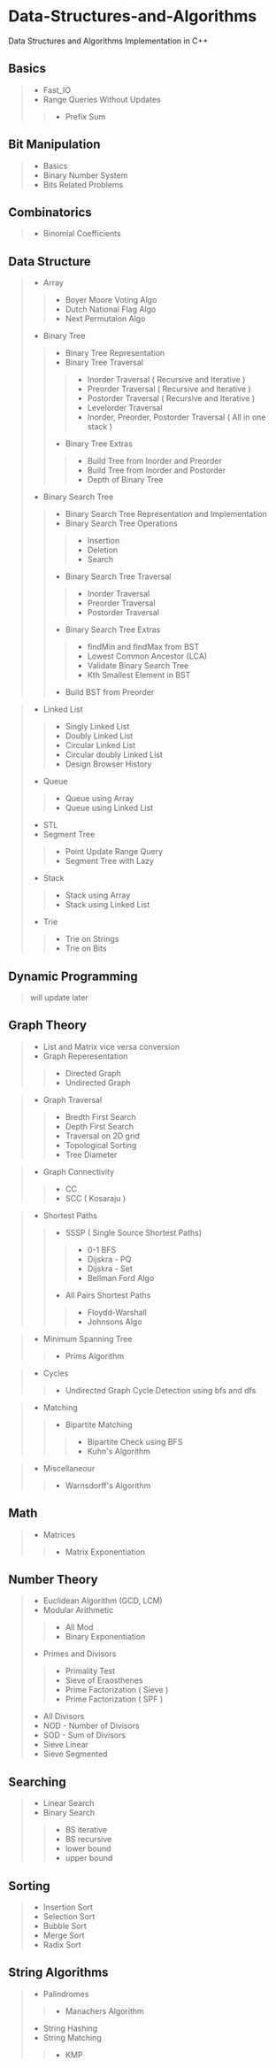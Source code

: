 # Data-Structures-and-Algorithms
Data Structures and Algorithms Implementation in C++

## Basics
> * Fast_IO
> * Range Queries Without Updates
>> * Prefix Sum

## Bit Manipulation
> * Basics
> * Binary Number System
> * Bits Related Problems

## Combinatorics
> * Binomial Coefficients

## Data Structure
> * Array
>> * Boyer Moore Voting Algo
>> * Dutch National Flag Algo
>> * Next Permutaion Algo
> * Binary Tree
>> * Binary Tree Representation
>> * Binary Tree Traversal
>>> * Inorder Traversal ( Recursive and Iterative )
>>> * Preorder Traversal ( Recursive and Iterative )
>>> * Postorder Traversal ( Recursive and Iterative )
>>> * Levelorder Traversal
>>> * Inorder, Preorder, Postorder Traversal ( All in one stack )
>> * Binary Tree Extras
>>> * Build Tree from Inorder and Preorder
>>> * Build Tree from Inorder and Postorder
>>> * Depth of Binary Tree
> * Binary Search Tree
>> * Binary Search Tree Representation and Implementation
>> * Binary Search Tree Operations
>>> * Insertion
>>> * Deletion
>>> * Search
>> * Binary Search Tree Traversal
>>> * Inorder Traversal 
>>> * Preorder Traversal 
>>> * Postorder Traversal 
>> * Binary Search Tree Extras
>>> * findMin and findMax from BST
>>> * Lowest Common Ancestor (LCA)
>>> * Validate Binary Search Tree
>>> * Kth Smallest Element in BST
>> * Build BST from Preorder

> * Linked List
>> * Singly Linked List
>> * Doubly Linked List
>> * Circular Linked List
>> * Circular doubly Linked List
>> * Design Browser History
> * Queue
>> * Queue using Array
>> * Queue using Linked List
> * STL
> * Segment Tree
>> * Point Update Range Query
>> * Segment Tree with Lazy
> * Stack
>> * Stack using Array
>> * Stack using Linked List
> * Trie
>> * Trie on Strings
>> * Trie on Bits

## Dynamic Programming
> will update later

## Graph Theory
> * List and Matrix vice versa conversion
> * Graph Reperesentation
>> * Directed Graph
>> * Undirected Graph

> * Graph Traversal
>> * Bredth First Search
>> * Depth First Search
>> * Traversal on 2D grid
>> * Topological Sorting
>> * Tree Diameter

> * Graph Connectivity
>> * CC
>> * SCC ( Kosaraju )

> * Shortest Paths
>> * SSSP ( Single Source Shortest Paths)
>>> * 0-1 BFS
>>> * Dijskra - PQ
>>> * Dijskra - Set
>>> * Bellman Ford Algo
>> * All Pairs Shortest Paths
>>> * Floydd-Warshall
>>> * Johnsons Algo

> * Minimum Spanning Tree
>> * Prims Algorithm 

> * Cycles
>> * Undirected Graph Cycle Detection using bfs and dfs

> * Matching
>> * Bipartite Matching
>>> * Bipartite Check using BFS
>>> * Kuhn's Algorithm

> * Miscellaneour
>> * Warnsdorff's Algorithm

## Math
> * Matrices
>> * Matrix Exponentiation

## Number Theory
> * Euclidean Algorithm (GCD, LCM)
> * Modular Arithmetic
>> * All Mod
>> * Binary Exponentiation
> * Primes and Divisors
>> * Primality Test
>> * Sieve of Eraosthenes
>> * Prime Factorization ( Sieve )
>> * Prime Factorization ( SPF )
> * All Divisors
> * NOD - Number of Divisors
> * SOD - Sum of Divisors
> * Sieve Linear
> * Sieve Segmented

## Searching
> * Linear Search
> * Binary Search
>> * BS iterative
>> * BS recursive
>> * lower bound
>> * upper bound

## Sorting
> * Insertion Sort
> * Selection Sort
> * Bubble Sort
> * Merge Sort
> * Radix Sort

## String Algorithms
> * Palindromes
>> * Manachers Algorithm
> * String Hashing
> * String Matching
>> * KMP